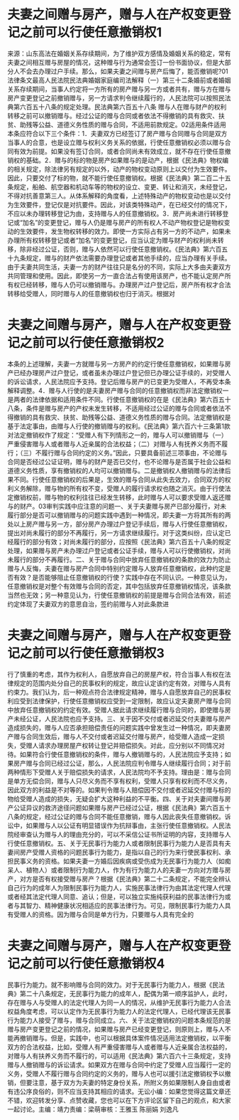 # 夫妻之间赠与房产，赠与人在产权变更登记之前可以行使任意撤销权1

来源：山东高法在婚姻关系存续期间，为了维护双方感情及婚姻关系的稳定，常有夫妻之间相互赠与房屋的情况，这种赠与行为通常会签订一份书面协议，但是大部分人不会去办理过户手续。那么，如果夫妻之间赠与房产后悔了，能否撤销呢?01法律条文最高人民法院民法典婚姻家庭编司法解释（一）第三十二条婚前或者婚姻关系存续期间，当事人约定将一方所有的房产赠与另一方或者共有，赠与方在赠与房产变更登记之前撤销赠与，另一方请求判令继续履行的，人民法院可以按照民法典第六百五十八条的规定处理。民法典第六百五十八条 赠与人在赠与财产的权利转移之前可以撤销赠与。经过公证的赠与合同或者依法不得撤销的具有救灾、扶贫、助残等公益、道德义务性质的赠与合同，不适用前款规定。02适用条件适用本条应符合以下三个条件：1．夫妻双方已经签订了房产赠与合同赠与合同是双方当事人的合意，也是设立赠与权利义务关系的依据，行使任意撤销权必须以赠与合同有效为前提。如果没有签订合同，或者合同尚未有效成立，就不存在行使任意撤销权的基础。2．赠与的标的物是房产如果赠与的是动产，根据《民法典》物权编的相关规定，除法律另有规定的以外，动产的物权变动原则上以交付为生效要件。因此，只要交付了标的物，就不能行使任意撤销权。根据《民法典》第二百二十五条规定，船舶、航空器和机动车等的物权的设立、变更、转让和消灭，未经登记，不得对抗善意第三人。从体系解释的角度看，上述特殊动产的物权变动也是以交付为生效要件，登记仅是对抗要件。因此，对该类特殊动产，在已经交付的情况下，不应以未办理转移登记为由，支持赠与人的任意撤销权。3．房产尚未进行转移登记或“加名”的变更登记，赠与人仍是赠与房产的所有权人不动产物权登记是物权变动的生效要件，发生物权转移的效力。即使一方实际占有另一方的不动产，如果未办理所有权转移登记或者“加名”的变更登记，应当认定为赠与财产的权利尚未转移，除非经过公证，否则，赠与人依然可以行使任意撤销权。《民法典》第六百五十九条规定，赠与的财产依法需要办理登记或者其他手续的，应当办理有关手续。由于夫妻共同生活，夫妻一方的财产往往只是名分的不同，实际上大多由夫妻双方共同管理和使用。因此，即使另一方一直合法占有使用该房产，也不能认定房产所有权已经转移，赠与人仍可以撤销赠与。办理房产过户登记后，房产所有权才合法转移给受赠人，同时赠与人的任意撤销权也归于消灭。根据对

# 夫妻之间赠与房产，赠与人在产权变更登记之前可以行使任意撤销权2

本条的上述理解，夫妻一方就赠与另一方房产的约定行使任意撤销权，如果赠与房产已经办理房产过户登记，或者虽未办理过户登记但已办理公证手续的，对受赠人的诉讼请求，人民法院应予支持。登记后赠与房产的已变更为受赠人，不再受本条解释调整。4．赠与人行使的是夫妻房产赠与合同的任意撤销权而非法定撤销权一是两者的法律依据和适用条件不同。行使任意撤销权的在是《民法典》第六百五十八条，条件是赠与房产的产权未发生转移，不适用经过公证的赠与合同或者依法不得撤销的具有救灾、扶贫、助残等公益、道德义务性质的赠与合同。法定撤销权是基于法定事由，由赠与人行使的撤销赠与的权利。《民法典》第六百六十三条第1款对法定撤销权作了规定：“受赠人有下列情形之一的，赠与人可以撤销赠与（一）严重侵害赠与人或者赠与人近亲属的合法权益；（二）对赠与人有抚养义务而不履行；（三）不履行赠与合同约定的义务。”因此，只要具备前述三项事由，不论赠与合同是否经过公证证明，赠与的财产是否已交付，也不论赠与是否属于社会公益和道德义务性质，享有撤销权的人均可以撤销赠与。二是撤销权人撤销赠与的法律后果不同。行使任意撤销权的后果是，生效的赠与合同从此失去效力，合同双方的权利义务解除，赠与物的所有权不变，受赠人的履行请求权也随之消灭。由于行使法定撤销权前，赠与物的权利往往已经发生转移，此时赠与人可以要求受赠人返还赠与的财产。03审判实践中应注意的问题一、关于夫妻赠与房产已部分履行，对未履行部分是否可以撤销赠与的问题实践中遇到一种情况，即夫妻一方将其所有的两处以上房产赠与另一方，部分房产办理过户登记手续后，赠与人行使任意撤销权，提出对尚未履行的部分不再履行，另一方请求继续履行。对于这类纠纷，应认定已经履行的部分有效；对尚未履行的部分，应按照《民法典》第六百五十八条的规定处理，如果赠与房产未办理过户登记或者公证手续，赠与人可以行使撤销权，对尚未履行的部分不再履行。二、关于赠与合同中放弃任意撤销权的条款的效力为防止赠与人反悔，夫妻在赠与房产合同中特别约定赠与人放弃任意撤销权，此种约定是否有效？是否能够阻止任意撤销权的行使？实践中存在不同认识。一种意见认为，任意撤销权是对整个有效赠与合同的否定，其中包括放弃任意撤销权情况，该条款当然也无效；另一种意见认为，行使任意撤销权的前提是赠与合同合法有效，前述约定体现了夫妻双方的意思自治，签约前赠与人对此条款进

# 夫妻之间赠与房产，赠与人在产权变更登记之前可以行使任意撤销权3

行了慎重的考虑，其作为权利人，自愿放弃自己的房屋产权，符合当事人有权在法律规定的范围内处分自己的民事权利的规定，故应认定该约定有效，对赠与人具有约束力。我们认为，后一种观点符合法律规定精神，赠与人自愿放弃自己的民事权利应受到法律保护，行使任意撤销权应受到一定限制，故应认定夫妻房产赠与合同中放弃任意撤销权的约定有效。受赠人据此请求继续履行赠与合同的，即使赠与房产未经公证，人民法院也应予支持。三、关于因不交付或者迟延交付夫妻赠与房产造成损失的，赠与人应否承担赔偿责任的问题实践中曾发生过一种情况，即夫妻房产赠与合同生效后，赠与人不交付或者迟延交付赠与房产，给受赠人造成一定损失，受赠人请求办理房屋产权转让登记并赔偿损失。对此，应分别以不同情况对待。如果符合行使任意撤销权的条件，赠与人撤销赠与的，人民法院应予支持；如果房产赠与合同已经过公证，那么，人民法院应判令赠与人继续履行合同；对于前两种情形下受赠人关于赔偿损失的请求，人民法院均不予支持。理由是：赠与合同是单方无偿合同，赠与人只尽义务而不享有权利，受赠人只享有权利而不尽义务，因此双方的利益是不对等的。如果判令赠与人赔偿因不交付或者迟延交付赠与标的物给受赠人造成的损失，无疑会扩大这种利益的不平衡。四、关于对夫妻间赠与房产公证异议的救济途径问题如果赠与房产已经过公证，根据《民法典》第六百五十八条的规定，经过公证的赠与合同不能任意撤销，赠与人因此丧失任意撤销权。诉讼中，如果赠与人以公证有明显错误作为抗辩事由，主张行使任意撤销权。人民法院经审查认为赠与人的理由充分的，可以不采信公证书所证明的内容，支持赠与人行使任意撤销权。五、关于无民事行为能力人或者限制民事行为能力人是否具有夫妻间房产受赠人资格的问题民事行为能力，是指以自己的行为来行使民事权利、承担民事义务的资格。如果夫妻一方婚后因疾病或受伤成为无民事行为能力人（如痴呆人、植物人）或者限制行为能力人，作为有行为能力人的夫妻一方向对方赠与房产，对方是否有权接受赠与房产？根据《民法典》第二十二条规定，不能完全辨认自己行为的成年人为限制民事行为能力人，实施民事法律行为由其法定代理人代理或者经其法定代理人同意、追认；但是，可以独立实施纯获利益的民事法律行为或者与其智力、精神健康状况相适应的民事法律行为。可见，限制民事行为能力人具有受赠人的资格。因为赠与合同是单方行为，只要赠与人具有完全的

# 夫妻之间赠与房产，赠与人在产权变更登记之前可以行使任意撤销权4

民事行为能力。就不影响赠与合同的效力。对于无民事行为能力人，根据《民法典》第二十八条规定，无民事行为能力的成年人，配偶为第一顺序监护人，此时，存在赠与人与受赠人的法定代理人为同一人的情况，从维护无民事行为能力人合法权益角度考虑，可以认定作为无民事行为能力人的法定代理人，已经代理该无民事行为能力人接受了赠与，赠与合同成立。六、关于法定撤销权的问题本条规范的是赠与房产变更登记之前的情况，如果赠与房产已经变更登记，则原则上，赠与人不能再撤销赠与。但是，实践中，也可以根据具体案件情况适用法定撤销权，以平衡双方的合法权益，比如，受赠人有严重侵害赠与人或者赠与人近亲属合法权益的，对赠与人有扶养义务而不履行的，可以适用《民法典》第六百六十三条规定，支持赠与人撤销赠与的诉讼请求。如果双方在赠与合同中约定了受赠人应当履行一定的义务，受赠人不履行赠与合同约定的义务的，赠与人也可以援引法定撤销权予以撤销，但要注意，基于双方为夫妻的特定身份关系，所附义务如果限制人身自由或者有违公序良俗的，则不应当支持其相应的请求。无讼小编：如果您觉得这篇文章还不错，欢迎转发分享、点赞收藏，您也可以在下方评论区留下自己的观点，和大家一起讨论。主编：靖力责编：梁萌审核：王雅玉 陈丽娟 刘逸凡

